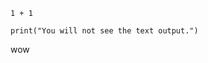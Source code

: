 
```{r, echo=FALSE}
1 + 1
```

```{r, results='hide'}
print("You will not see the text output.")
```

<!-- This is commented out. -->
wow

